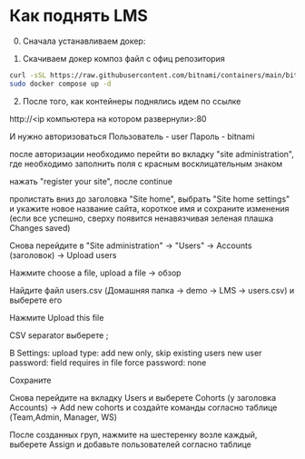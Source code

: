# Как поднять LMS

0. Сначала устанавливаем докер:



1. Скачиваем докер композ файл с офиц репозитория 
```bash
curl -sSL https://raw.githubusercontent.com/bitnami/containers/main/bitnami/moodle/docker-compose.yml > docker-compose.yml
sudo docker compose up -d
```

2. После того, как контейнеры поднялись идем по ссылке

http://<ip компьютера на котором развернули>:80

И нужно авторизоваться
Пользователь - user
Пароль - bitnami 

после авторизации необходимо перейти во вкладку "site administration", где необходимо заполнить поля с красным восклицательным знаком

нажать "register your site", после continue 

пролистать вниз до заголовка "Site home", выбрать  "Site home settings" и укажите новое название сайта, короткое имя и сохраните изменения (если все успешно, сверху появится ненавязчивая зеленая плашка Changes saved)

Снова перейдите в "Site administration" -> "Users" -> Accounts (заголовок) -> Upload users

Нажмите choose a file, upload a file -> обзор

Найдите файл users.csv (Домашняя папка -> demo -> LMS -> users.csv) и выберете его

Нажмите Upload this file

CSV separator выберете ;

В Settings:
upload type: add new only, skip existing users
new user password: field requires in file
force password: none

Сохраните 

Снова перейдите на вкладку Users и выберете Cohorts (у заголовка Accounts) -> Add new cohorts и создайте команды согласно таблице (Team,Admin, Manager, WS)

После созданных груп, нажмите на шестеренку возле каждый, выберете Assign и добавьте пользователей согласно таблице

